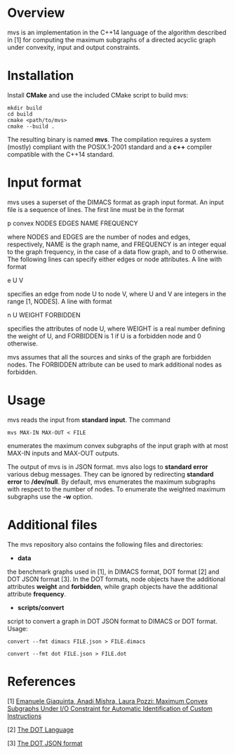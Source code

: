 # Overview

mvs is an implementation in the C++14 language of the algorithm
described in [1] for computing the maximum subgraphs of a directed
acyclic graph under convexity, input and output constraints.

# Installation

Install **CMake** and use the included CMake script to build mvs:
```
mkdir build
cd build
cmake <path/to/mvs>
cmake --build .
```
The resulting binary is named **mvs**. The compilation requires a
system (mostly) compliant with the POSIX.1-2001 standard and a **c++**
compiler compatible with the C++14 standard.

# Input format

mvs uses a superset of the DIMACS format as graph input format. An
input file is a sequence of lines. The first line must be in the
format

p convex NODES EDGES NAME FREQUENCY

where NODES and EDGES are the number of nodes and edges, respectively,
NAME is the graph name, and FREQUENCY is an integer equal to the graph
frequency, in the case of a data flow graph, and to 0 otherwise. The
following lines can specify either edges or node attributes. A line
with format

e U V

specifies an edge from node U to node V, where U and V are integers in
the range [1, NODES]. A line with format

n U WEIGHT FORBIDDEN

specifies the attributes of node U, where WEIGHT is a real number
defining the weight of U, and FORBIDDEN is 1 if U is a forbidden
node and 0 otherwise.

mvs assumes that all the sources and sinks of the graph are forbidden
nodes. The FORBIDDEN attribute can be used to mark additional
nodes as forbidden.

# Usage

mvs reads the input from **standard input**. The command

`mvs MAX-IN MAX-OUT < FILE`

enumerates the maximum convex subgraphs of the input graph with at
most MAX-IN inputs and MAX-OUT outputs.

The output of mvs is in JSON format. mvs also logs to **standard error**
various debug messages. They can be ignored by redirecting **standard
error** to **/dev/null**. By default, mvs enumerates the maximum
subgraphs with respect to the number of nodes. To enumerate the
weighted maximum subgraphs use the **-w** option.

# Additional files

The mvs repository also contains the following files and directories:

* **data**

the benchmark graphs used in [1], in DIMACS format, DOT format [2] and
DOT JSON format [3]. In the DOT formats, node objects have the
additional attributes **weight** and **forbidden**, while graph
objects have the additional attribute **frequency**.

* **scripts/convert**

script to convert a graph in DOT JSON format to DIMACS or DOT format. Usage:

`convert --fmt dimacs FILE.json > FILE.dimacs`

`convert --fmt dot FILE.json > FILE.dot`

# References

[1] [Emanuele Giaquinta, Anadi Mishra, Laura Pozzi: Maximum Convex Subgraphs Under I/O Constraint for Automatic Identification of Custom Instructions](https://doi.org/10.1109/TCAD.2014.2387375)

[2] [The DOT Language](https://www.graphviz.org/doc/info/lang.html)

[3] [The DOT JSON format](https://www.graphviz.org/doc/info/output.html#d:dot_json)
